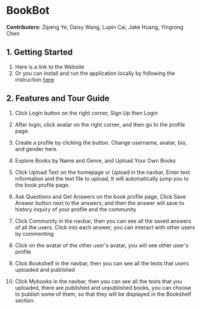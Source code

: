 <!-- End-User Documentation -->

# BookBot

<!-- intro -->

**Contributers:** Zipeng Ye, Daisy Wang, Lupin Cai, Jake Huang, Yingrong Chen

## 1. Getting Started

1.  Here is a link to the Website
2.  Or you can install and run the application locally by following the instruction [here](Install.md)

## 2. Features and Tour Guide

<!-- screenshots of the website -->

1. Click Login button on the right corner,
   Sign Up then Login

2. After login, click avatar on the right corner, and then go to the profile page.

3. Create a profile by clicking the button.
   Change username, avatar, bio, and gender here.

4. Explore Books by Name and Genre, and Upload Your Own Books

5. Click Upload Text on the homepage or Upload in the navbar,
   Enter text information and the text file to upload,
   It will automatically jump you to the book profile page.

6. Ask Questions and Get Answers on the book profile page,
   Click Save Answer button next to the answers, and then the answer will save to history inquiry of your profile and the community

7. Click Community in the navbar, then you can see all the saved answers of all the users.
   Click into each answer, you can interact with other users by commenting

8. Click on the avatar of the other user's avatar, you will see other user's profile

9. Click Bookshelf in the navbar, then you can see all the texts that users uploaded and published

10. Click Mybooks in the navbar, then you can see all the texts that you uploaded, there are published and unpublished books, you can choose to publish some of them, so that they will be displayed in the Bookshelf section.
